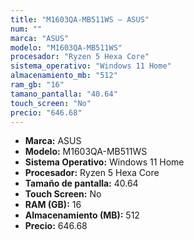 ```yaml
---
title: "M1603QA-MB511WS — ASUS"
num: ""
marca: "ASUS"
modelo: "M1603QA-MB511WS"
procesador: "Ryzen 5 Hexa Core"
sistema_operativo: "Windows 11 Home"
almacenamiento_mb: "512"
ram_gb: "16"
tamano_pantalla: "40.64"
touch_screen: "No"
precio: "646.68"
---
```

<ul>
<li><strong>Marca:</strong> ASUS</li>
<li><strong>Modelo:</strong> M1603QA-MB511WS</li>
<li><strong>Sistema Operativo:</strong> Windows 11 Home</li>
<li><strong>Procesador:</strong> Ryzen 5 Hexa Core </li>
<li><strong>Tamaño de pantalla:</strong> 40.64</li>
<li><strong>Touch Screen:</strong> No</li>
<li><strong>RAM (GB):</strong> 16</li>
<li><strong>Almacenamiento (MB):</strong> 512</li>
<li><strong>Precio:</strong> 646.68</li>
</ul>